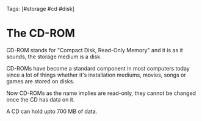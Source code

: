 Tags: [#storage #cd #disk]

# The CD-ROM

CD-ROM stands for "Compact Disk, Read-Only Memory" and it is as it sounds, the storage medium is a disk.

CD-ROMs have become a standard component in most computers today since a lot of things whether it's installation mediums, movies, songs or games are stored on disks.

Now CD-ROMs as the name implies are read-only, they cannot be changed once the CD has data on it.

A CD can hold upto 700 MB of data.
